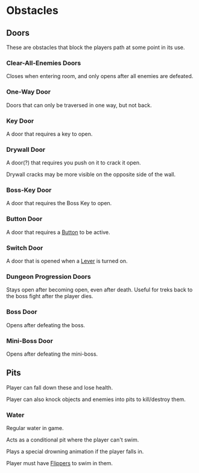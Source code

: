 # Obstacles

## Doors

These are obstacles that block the players path at some point in its use.

### Clear-All-Enemies Doors

Closes when entering room, and only opens after all enemies are defeated.

### One-Way Door

Doors that can only be traversed in one way, but not back.

### Key Door

A door that requires a key to open.

### Drywall Door

A door(?) that requires you push on it to crack it open.

Drywall cracks may be more visible on the opposite side of the wall.

### Boss-Key Door

A door that requires the Boss Key to open.

### Button Door

A door that requires a [Button](puzzle-elements.md#button) to be active.

### Switch Door

A door that is opened when a [Lever](puzzle-elements.md#switch) is turned on.

### Dungeon Progression Doors

Stays open after becoming open, even after death. Useful for treks back to the boss fight after the player dies.

### Boss Door

Opens after defeating the boss.

### Mini-Boss Door

Opens after defeating the mini-boss.

## Pits

Player can fall down these and lose health.

Player can also knock objects and enemies into pits to kill/destroy them.

### Water

Regular water in game.

Acts as a conditional pit where the player can't swim.

Plays a special drowning animation if the player falls in.

Player must have [Flippers](obtainables.md#flippers) to swim in them.
